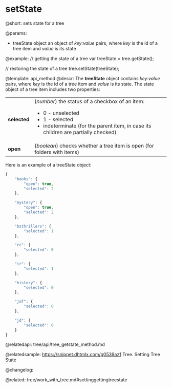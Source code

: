 setState
=============

@short: sets state for a tree


@params:
- treeState 	object 		an object of <i>key:value</i> pairs, where <i>key</i> is the id of a tree item and <i>value</i> is its state



@example:
// getting the state of a tree
var treeState = tree.getState();

// restoring the state of a tree
tree.setState(treeState);


@template: api_method
@descr:
The **treeState** object contains *key:value* pairs, where *key* is the id of a tree item and *value* is its state. The state object of a tree item includes two properties:

<table class="webixdoc_links">
	<tbody>
        <tr>
			<td class="webixdoc_links0"><b>selected</b></td>
			<td>(<i>number</i>) the status of a checkbox of an item: 
				<ul>
					<li>0 - unselected </li>
					<li>1 - selected  </li>
					<li>indeterminate (for the parent item, in case its children are partially checked) </li>
				</ul>
			</td>
		</tr>
		<tr>
			<td class="webixdoc_links0"><b>open</b></td>
			<td>(<i>boolean</i>) checks whether a tree item is open (for folders with items)</td>
		</tr>
    </tbody>
</table>

Here is an example of a treeState object:

~~~js
{
	"books": {
		"open": true,
		"selected": 2
	},

	"mystery": {
		"open": true,
		"selected": 2
	},

	"bsthrillers": {
		"selected": 1
	},

	"rc": {
		"selected": 0
	},

	"ir": {
		"selected": 1
	},

	"history": {
		"selected": 0
	},

	"jmf": {
		"selected": 0
	},

	"jd": {
		"selected": 0
	}
}
~~~


@relatedapi:
tree/api/tree_getstate_method.md

@relatedsample: https://snippet.dhtmlx.com/g0539az1	Tree. Setting Tree State

@changelog:

@related: tree/work_with_tree.md#settinggettingtreestate


